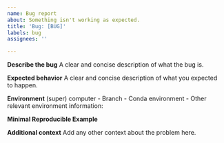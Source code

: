 ```yaml
---
name: Bug report
about: Something isn't working as expected.
title: 'Bug: [BUG]'
labels: bug
assignees: ''

---
```


**Describe the bug**
A clear and concise description of what the bug is.

**Expected behavior**
A clear and concise description of what you expected to happen.

**Environment**
(super) computer -
Branch -
Conda environment -
Other relevant environment information:

**Minimal Reproducible Example**

**Additional context**
Add any other context about the problem here.
